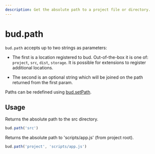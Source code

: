 ```yaml
---
description: Get the absolute path to a project file or directory.
---
```


# bud.path

`bud.path` accepts up to two strings as parameters:

- The first is a location registered to bud. Out-of-the-box it is one of: `project`, `src`, `dist`, `storage`. It is possible for extensions to register additional locations.

- The second is an optional string which will be joined on the path returned from the first param.

Paths can be redefined using [bud.setPath](config-setPath.md).

## Usage

Returns the absolute path to the src directory.

```js
bud.path('src')
```

Returns the absolute path to 'scripts/app.js' (from project root).

```js
bud.path('project', 'scripts/app.js')
```

